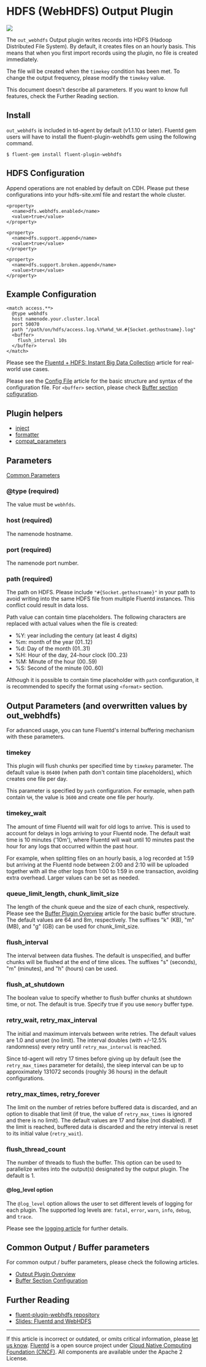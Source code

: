 # HDFS (WebHDFS) Output Plugin

![](/images/plugins/output/webhdfs.png)

The `out_webhdfs` Output plugin writes records into HDFS (Hadoop
Distributed File System). By default, it creates files on an hourly
basis. This means that when you first import records using the plugin,
no file is created immediately.

The file will be created when the `timekey` condition has been met. To
change the output frequency, please modify the `timekey` value.

This document doesn't describe all parameters. If you want to know full
features, check the Further Reading section.


## Install

`out_webhdfs` is included in td-agent by default (v1.1.10 or later).
Fluentd gem users will have to install the fluent-plugin-webhdfs gem
using the following command.

```
$ fluent-gem install fluent-plugin-webhdfs
```


## HDFS Configuration

Append operations are not enabled by default on CDH. Please put these
configurations into your hdfs-site.xml file and restart the whole
cluster.

```
<property>
  <name>dfs.webhdfs.enabled</name>
  <value>true</value>
</property>

<property>
  <name>dfs.support.append</name>
  <value>true</value>
</property>

<property>
  <name>dfs.support.broken.append</name>
  <value>true</value>
</property>
```


## Example Configuration

```
<match access.**>
  @type webhdfs
  host namenode.your.cluster.local
  port 50070
  path "/path/on/hdfs/access.log.%Y%m%d_%H.#{Socket.gethostname}.log"
  <buffer>
    flush_interval 10s
  </buffer>
</match>
```

Please see the [Fluentd + HDFS: Instant Big Data Collection](/guides/http-to-hdfs.md)
article for real-world use cases.

Please see the [Config File](/configuration/config-file.md) article for the basic
structure and syntax of the configuration file. For `<buffer>` section,
please check [Buffer section cofiguration](/configuration/buffer-section.md).


## Plugin helpers

-   [inject](/developer/api-plugin-helper-inject.md)
-   [formatter](/developer/api-plugin-helper-formatter.md)
-   [compat\_parameters](/developer/api-plugin-helper-compat_parameters.md)


## Parameters

[Common Parameters](/configuration/plugin-common-parameters.md)


### @type (required)

The value must be `webhfds`.


### host (required)

The namenode hostname.


### port (required)

The namenode port number.


### path (required)

The path on HDFS. Please include `"#{Socket.gethostname}"` in your path
to avoid writing into the same HDFS file from multiple Fluentd
instances. This conflict could result in data loss.

Path value can contain time placeholders. The following characters are
replaced with actual values when the file is created:

-   \%Y: year including the century (at least 4 digits)
-   \%m: month of the year (01..12)
-   \%d: Day of the month (01..31)
-   \%H: Hour of the day, 24-hour clock (00..23)
-   \%M: Minute of the hour (00..59)
-   \%S: Second of the minute (00..60)

Although it is possible to contain time placeholder with `path`
configuration, it is recommended to specify the format using `<format>`
section.


## Output Parameters (and overwritten values by out\_webhdfs)

For advanced usage, you can tune Fluentd's internal buffering mechanism
with these parameters.


### timekey

This plugin will flush chunks per specified time by `timekey` parameter.
The default value is `86400` (when path don't contain time
placeholders), which creates one file per day.

This parameter is specified by `path` configuration. For exmaple, when
path contain `%H`, the value is `3600` and create one file per hourly.


### timekey\_wait

The amount of time Fluentd will wait for old logs to arrive. This is
used to account for delays in logs arriving to your Fluentd node. The
default wait time is 10 minutes ('10m'), where Fluentd will wait until
10 minutes past the hour for any logs that occurred within the past
hour.

For example, when splitting files on an hourly basis, a log recorded at
1:59 but arriving at the Fluentd node between 2:00 and 2:10 will be
uploaded together with all the other logs from 1:00 to 1:59 in one
transaction, avoiding extra overhead. Larger values can be set as
needed.


### queue\_limit\_length, chunk\_limit\_size

The length of the chunk queue and the size of each chunk, respectively.
Please see the [Buffer Plugin Overview](/plugins/buffer/README.md) article
for the basic buffer structure. The default values are 64 and 8m,
respectively. The suffixes "k" (KB), "m" (MB), and "g" (GB) can be used
for chunk\_limit\_size.


### flush\_interval

The interval between data flushes. The default is unspecified, and
buffer chunks will be flushed at the end of time slices. The suffixes
"s" (seconds), "m" (minutes), and "h" (hours) can be used.


### flush\_at\_shutdown

The boolean value to specify whether to flush buffer chunks at shutdown
time, or not. The default is true. Specify true if you use `memory`
buffer type.


### retry\_wait, retry\_max\_interval

The initial and maximum intervals between write retries. The default
values are 1.0 and unset (no limit). The interval doubles (with +/-12.5%
randomness) every retry until `retry_max_interval` is reached.

Since td-agent will retry 17 times before giving up by default (see the
`retry_max_times` parameter for details), the sleep interval can be up
to approximately 131072 seconds (roughly 36 hours) in the default
configurations.


### retry\_max\_times, retry\_forever

The limit on the number of retries before buffered data is discarded,
and an option to disable that limit (if true, the value of
`retry_max_times` is ignored and there is no limit). The default values
are 17 and false (not disabled). If the limit is reached, buffered data
is discarded and the retry interval is reset to its initial value
(`retry_wait`).


### flush\_thread\_count

The number of threads to flush the buffer. This option can be used to
parallelize writes into the output(s) designated by the output plugin.
The default is 1.

#### @log\_level option

The `@log_level` option allows the user to set different levels of
logging for each plugin. The supported log levels are: `fatal`, `error`,
`warn`, `info`, `debug`, and `trace`.

Please see the [logging article](/deployment/logging.md) for further details.


## Common Output / Buffer parameters

For common output / buffer parameters, please check the following
articles.

-   [Output Plugin Overview](/plugins/output/README.md)
-   [Buffer Section Configuration](/configuration/buffer-section.md)


## Further Reading

-   [fluent-plugin-webhdfs repository](https://github.com/fluent/fluent-plugin-webhdfs)
-   [Slides: Fluentd and WebHDFS](http://www.slideshare.net/tagomoris/fluentd-and-webhdfs)


------------------------------------------------------------------------

If this article is incorrect or outdated, or omits critical information, please [let us know](https://github.com/fluent/fluentd-docs-gitbook/issues?state=open).
[Fluentd](http://www.fluentd.org/) is a open source project under [Cloud Native Computing Foundation (CNCF)](https://cncf.io/). All components are available under the Apache 2 License.

